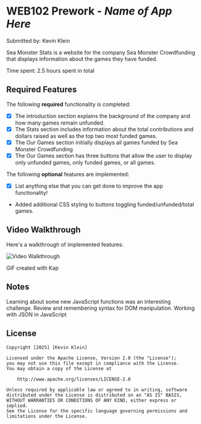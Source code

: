# WEB102 Prework - *Name of App Here*

Submitted by: Kevin Klein

Sea Monster Stats is a website for the company Sea Monster Crowdfunding that displays information about the games they have funded.

Time spent: 2.5 hours spent in total

## Required Features

The following **required** functionality is completed:

* [x] The introduction section explains the background of the company and how many games remain unfunded.
* [x] The Stats section includes information about the total contributions and dollars raised as well as the top two most funded games.
* [x] The Our Games section initially displays all games funded by Sea Monster Crowdfunding
* [x] The Our Games section has three buttons that allow the user to display only unfunded games, only funded games, or all games.

The following **optional** features are implemented:

* [x] List anything else that you can get done to improve the app functionality!
* Added additional CSS styling to buttons toggling funded/unfunded/total games. 

## Video Walkthrough

Here's a walkthrough of implemented features:

<img src='https://s8.ezgif.com/tmp/ezgif-80cb74a3b03ff8.gif' title='Video Walkthrough' width='' alt='Video Walkthrough' />

<!-- Replace this with whatever GIF tool you used! -->
GIF created with Kap

## Notes

Learning about some new JavaScript functions was an interesting challenge. 
Review and remembering syntax for DOM manipulation.
Working with JSON in JavaScript

## License

    Copyright [2025] [Kevin Klein]

    Licensed under the Apache License, Version 2.0 (the "License");
    you may not use this file except in compliance with the License.
    You may obtain a copy of the License at

        http://www.apache.org/licenses/LICENSE-2.0

    Unless required by applicable law or agreed to in writing, software
    distributed under the License is distributed on an "AS IS" BASIS,
    WITHOUT WARRANTIES OR CONDITIONS OF ANY KIND, either express or implied.
    See the License for the specific language governing permissions and
    limitations under the License.
